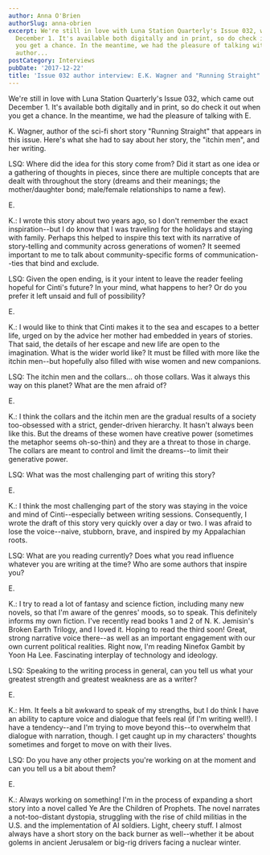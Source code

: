 ```yaml
---
author: Anna O'Brien
authorSlug: anna-obrien
excerpt: We're still in love with Luna Station Quarterly's Issue 032, which came out
  December 1. It's available both digitally and in print, so do check it out when
  you get a chance. In the meantime, we had the pleasure of talking with E.K. Wagner,
  author...
postCategory: Interviews
pubDate: '2017-12-22'
title: 'Issue 032 author interview: E.K. Wagner and "Running Straight"'
---
```

We're still in love with Luna Station Quarterly's Issue 032, which came out December 1. It's available both digitally and in print, so do check it out when you get a chance. In the meantime, we had the pleasure of talking with E.

K. Wagner, author of the sci-fi short story "Running Straight" that appears in this issue. Here's what she had to say about her story, the "itchin men", and her writing.

LSQ: Where did the idea for this story come from? Did it start as one idea or a gathering of thoughts in pieces, since there are multiple concepts that are dealt with throughout the story (dreams and their meanings; the mother/daughter bond; male/female relationships to name a few).

E.

K.: I wrote this story about two years ago, so I don't remember the exact inspiration--but I do know that I was traveling for the holidays and staying with family. Perhaps this helped to inspire this text with its narrative of story-telling and community across generations of women? It seemed important to me to talk about community-specific forms of communication--ties that bind and exclude.

LSQ: Given the open ending, is it your intent to leave the reader feeling hopeful for Cinti's future? In your mind, what happens to her? Or do you prefer it left unsaid and full of possibility?

E.

K.: I would like to think that Cinti makes it to the sea and escapes to a better life, urged on by the advice her mother had embedded in years of stories. That said, the details of her escape and new life are open to the imagination. What is the wider world like? It must be filled with more like the itchin men--but hopefully also filled with wise women and new companions.

LSQ: The itchin men and the collars... oh those collars. Was it always this way on this planet? What are the men afraid of?

E.

K.: I think the collars and the itchin men are the gradual results of a society too-obsessed with a strict, gender-driven hierarchy. It hasn't always been like this. But the dreams of these women have creative power (sometimes the metaphor seems oh-so-thin) and they are a threat to those in charge. The collars are meant to control and limit the dreams--to limit their generative power.

LSQ: What was the most challenging part of writing this story?

E.

K.: I think the most challenging part of the story was staying in the voice and mind of Cinti--especially between writing sessions. Consequently, I wrote the draft of this story very quickly over a day or two. I was afraid to lose the voice--naive, stubborn, brave, and inspired by my Appalachian roots.

LSQ: What are you reading currently? Does what you read influence whatever you are writing at the time? Who are some authors that inspire you?

E.

K.: I try to read a lot of fantasy and science fiction, including many new novels, so that I'm aware of the genres' moods, so to speak. This definitely informs my own fiction. I've recently read books 1 and 2 of N. K. Jemisin's Broken Earth Trilogy, and I loved it. Hoping to read the third soon! Great, strong narrative voice there--as well as an important engagement with our own current political realities. Right now, I'm reading Ninefox Gambit by Yoon Ha Lee. Fascinating interplay of technology and ideology.

LSQ: Speaking to the writing process in general, can you tell us what your greatest strength and greatest weakness are as a writer?

E.

K.: Hm. It feels a bit awkward to speak of my strengths, but I do think I have an ability to capture voice and dialogue that feels real (if I'm writing well!). I have a tendency--and I'm trying to move beyond this--to overwhelm that dialogue with narration, though. I get caught up in my characters' thoughts sometimes and forget to move on with their lives.

LSQ: Do you have any other projects you're working on at the moment and can you tell us a bit about them?

E.

K.: Always working on something! I'm in the process of expanding a short story into a novel called Ye Are the Children of Prophets. The novel narrates a not-too-distant dystopia, struggling with the rise of child militias in the U.S. and the implementation of AI soldiers. Light, cheery stuff. I almost always have a short story on the back burner as well--whether it be about golems in ancient Jerusalem or big-rig drivers facing a nuclear winter.